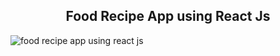 <h2 style="text-align:center" >Food Recipe App using React Js </h2>

![food recipe app using react js](https://admin.ninjascode.com/wp-content/uploads/2025/repoImages/martha/1.webp)
